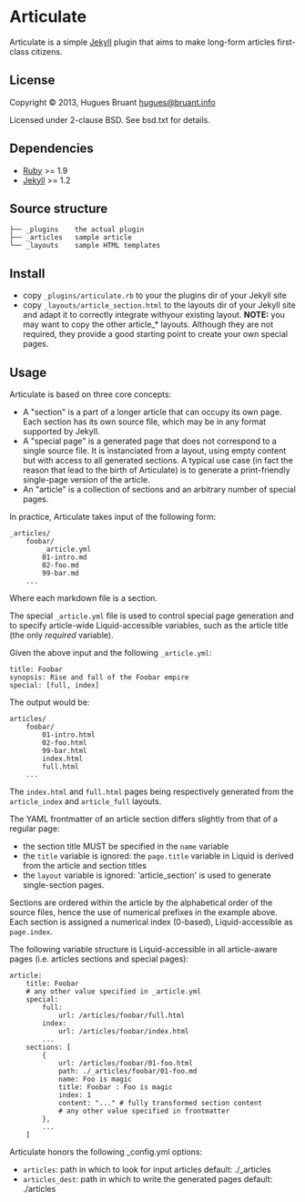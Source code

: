 Articulate
==========

Articulate is a simple [Jekyll](http://jekyllrb.com) plugin that aims to make
long-form articles first-class citizens.


License
-------

Copyright &copy; 2013, Hugues Bruant <hugues@bruant.info>

Licensed under 2-clause BSD. See bsd.txt for details.


Dependencies
------------

* [Ruby](https://www.ruby-lang.org) >= 1.9
* [Jekyll](http://jekyllrb.com) >= 1.2


Source structure
----------------

    ├── _plugins    the actual plugin
    ├── _articles   sample article
    └── _layouts    sample HTML templates


Install
-------

* copy `_plugins/articulate.rb` to your the plugins dir of your Jekyll site
* copy `_layouts/article_section.html` to the layouts dir of your Jekyll site
  and adapt it to correctly integrate withyour existing layout.
  **NOTE:** you may want to copy the other article_\* layouts. Although they are
  not required, they provide a good starting point to create your own special
  pages.


Usage
-----

Articulate is based on three core concepts:
* A "section" is a part of a longer article that can occupy its own page. Each
  section has its own source file, which may be in any format supported by Jekyll.
* A "special page" is a generated page that does not correspond to a single
  source file. It is instanciated from a layout, using empty content but with
  access to all generated sections. A typical use case (in fact the reason that
  lead to the birth of Articulate) is to generate a print-friendly single-page
  version of the article.
* An "article" is a collection of sections and an arbitrary number of special
 pages.


In practice, Articulate takes input of the following form:

    _articles/
        foobar/
            _article.yml
            01-intro.md
            02-foo.md
            99-bar.md
        ...


Where each markdown file is a section.

The special `_article.yml` file is used to control special page generation and
to specify article-wide Liquid-accessible variables, such as the article title
(the only *required* variable).

Given the above input and the following `_article.yml`:

    title: Foobar
    synopsis: Rise and fall of the Foobar empire
    special: [full, index]


The output would be:

    articles/
        foobar/
            01-intro.html
            02-foo.html
            99-bar.html
            index.html
            full.html
        ...


The `index.html` and `full.html` pages being respectively generated from the
`article_index` and `article_full` layouts.


The YAML frontmatter of an article section differs slightly from that of a
regular page:
* the section title MUST be specified in the `name` variable
* the `title` variable is ignored: the `page.title` variable in Liquid
  is derived from the article and section titles
* the `layout` variable is ignored: 'article_section' is used to generate
  single-section pages.


Sections are ordered within the article by the alphabetical order of the
source files, hence the use of numerical prefixes in the example above.
Each section is assigned a numerical index (0-based), Liquid-accessible as
`page.index`.

The following variable structure is Liquid-accessible in all article-aware
pages (i.e. articles sections and special pages):

    article:
        title: Foobar
        # any other value specified in _article.yml
        special:
            full:
                url: /articles/foobar/full.html
            index:
                url: /articles/foobar/index.html
            ...
        sections: [
            {
                url: /articles/foobar/01-foo.html
                path: ./_articles/foobar/01-foo.md
                name: Foo is magic
                title: Foobar : Foo is magic
                index: 1
                content: "..." # fully transformed section content
                # any other value specified in frontmatter
            },
            ...
        ]


Articulate honors the following _config.yml options:
* `articles`: path in which to look for input articles
  default: ./_articles
* `articles_dest`: path in which to write the generated pages
  default: ./articles

